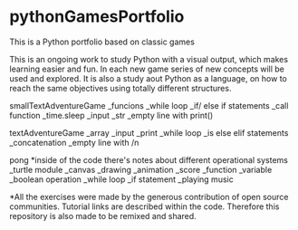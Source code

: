 # pythonGamesPortfolio
This is a Python portfolio based on classic games

This is an ongoing work to study Python with a visual output, which makes learning easier and fun. 
In each new game series of new concepts will be used and explored. 
It is also a study aout Python as a language, on how to reach the same objectives using totally different structures.

smallTextAdventureGame
_funcions
_while loop
_if/ else if statements
_call function
_time.sleep
_input
_str
_empty line with print()

textAdventureGame
_array
_input
_print
_while loop
_is else elif statements
_concatenation
_empty line with /n

pong
*inside of the code there's notes about different operational systems
_turtle module
_canvas
_drawing
_animation
_score
_function
_variable
_boolean operation
_while loop
_if statement
_playing music

*All the exercises were made by the generous contribution of open source communities. Tutorial links are described within the code. Therefore this repository is also made to be remixed and shared.
